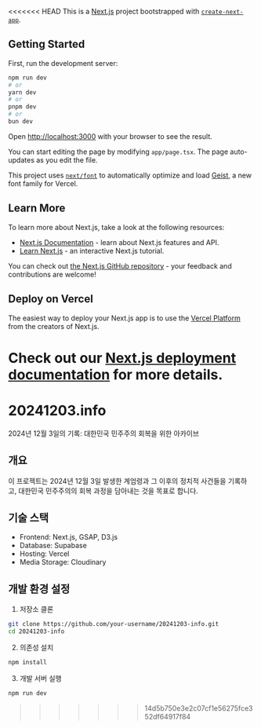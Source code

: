 <<<<<<< HEAD
This is a [Next.js](https://nextjs.org) project bootstrapped with [`create-next-app`](https://nextjs.org/docs/app/api-reference/cli/create-next-app).

## Getting Started

First, run the development server:

```bash
npm run dev
# or
yarn dev
# or
pnpm dev
# or
bun dev
```

Open [http://localhost:3000](http://localhost:3000) with your browser to see the result.

You can start editing the page by modifying `app/page.tsx`. The page auto-updates as you edit the file.

This project uses [`next/font`](https://nextjs.org/docs/app/building-your-application/optimizing/fonts) to automatically optimize and load [Geist](https://vercel.com/font), a new font family for Vercel.

## Learn More

To learn more about Next.js, take a look at the following resources:

- [Next.js Documentation](https://nextjs.org/docs) - learn about Next.js features and API.
- [Learn Next.js](https://nextjs.org/learn) - an interactive Next.js tutorial.

You can check out [the Next.js GitHub repository](https://github.com/vercel/next.js) - your feedback and contributions are welcome!

## Deploy on Vercel

The easiest way to deploy your Next.js app is to use the [Vercel Platform](https://vercel.com/new?utm_medium=default-template&filter=next.js&utm_source=create-next-app&utm_campaign=create-next-app-readme) from the creators of Next.js.

Check out our [Next.js deployment documentation](https://nextjs.org/docs/app/building-your-application/deploying) for more details.
=======
# 20241203.info

2024년 12월 3일의 기록: 대한민국 민주주의 회복을 위한 아카이브

## 개요

이 프로젝트는 2024년 12월 3일 발생한 계엄령과 그 이후의 정치적 사건들을 기록하고, 대한민국 민주주의의 회복 과정을 담아내는 것을 목표로 합니다.

## 기술 스택

- Frontend: Next.js, GSAP, D3.js
- Database: Supabase
- Hosting: Vercel
- Media Storage: Cloudinary

## 개발 환경 설정

1. 저장소 클론
```bash
git clone https://github.com/your-username/20241203-info.git
cd 20241203-info
```

2. 의존성 설치
```bash
npm install
```

3. 개발 서버 실행
```bash
npm run dev
```
>>>>>>> 14d5b750e3e2c07cf1e56275fce352df64917f84

